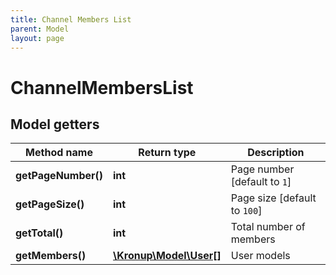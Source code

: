 ```yaml
---
title: Channel Members List
parent: Model
layout: page
---
```


# ChannelMembersList

## Model getters

Method name | Return type | Description
------------ | ------------- | -------------
**getPageNumber()** | **int** | Page number   [default to `1`]
**getPageSize()** | **int** | Page size   [default to `100`]
**getTotal()** | **int** | Total number of members
**getMembers()** | [**\Kronup\Model\User[]**](../User) | User models

